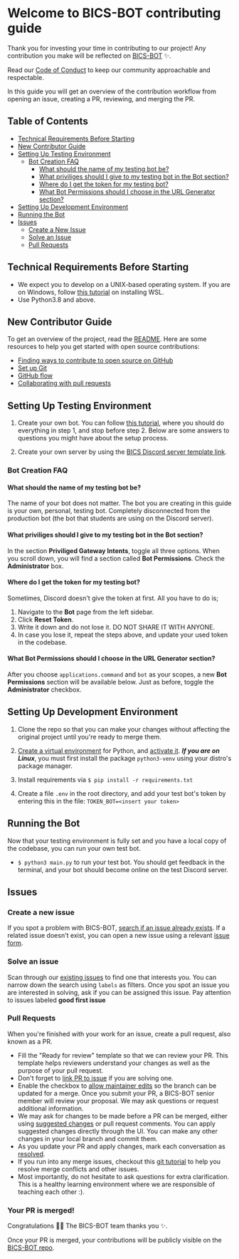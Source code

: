 # Welcome to BICS-BOT contributing guide

Thank you for investing your time in contributing to our project! Any contribution you make will be reflected on [BICS-BOT](https://github.com/Luxembourg-Open-Source-Club/BICS-BOT) :sparkles:.

Read our [Code of Conduct](./CODE_OF_CONDUCT.md) to keep our community approachable and respectable.

In this guide you will get an overview of the contribution workflow from opening an issue, creating a PR, reviewing, and merging the PR.

## Table of Contents
- [Technical Requirements Before Starting](#technical-requirements-before-starting)
- [New Contributor Guide](#new-contributor-guide)
- [Setting Up Testing Environment](#setting-up-testing-environment)
    - [Bot Creation FAQ](#bot-creation-faq)
        - [What should the name of my testing bot be?](#what-should-the-name-of-my-testing-bot-be)
        - [What priviliges should I give to my testing bot in the Bot section?](#what-priviliges-should-i-give-to-my-testing-bot-in-the-bot-section)
        - [Where do I get the token for my testing bot?](#where-do-i-get-the-token-for-my-testing-bot)
        - [What Bot Permissions should I choose in the URL Generator section?](#what-bot-permissions-should-i-choose-in-the-url-generator-section)
- [Setting Up Development Environment](#setting-up-development-environment)
- [Running the Bot](#running-the-bot)
- [Issues](#issues)
    - [Create a New Issue](#create-a-new-issue)
    - [Solve an Issue](#solve-an-issue)
    - [Pull Requests](#pull-requests)

## Technical Requirements Before Starting
- We expect you to develop on a UNIX-based operating system. If you are on Windows, follow [this tutorial](https://learn.microsoft.com/en-us/windows/wsl/install) on installing WSL.
- Use Python3.8 and above.

## New Contributor Guide

To get an overview of the project, read the [README](https://github.com/Luxembourg-Open-Source-Club/BICS-BOT/blob/main/README.md). Here are some resources to help you get started with open source contributions:
- [Finding ways to contribute to open source on GitHub](https://docs.github.com/en/get-started/exploring-projects-on-github/finding-ways-to-contribute-to-open-source-on-github)
- [Set up Git](https://docs.github.com/en/get-started/quickstart/set-up-git)
- [GitHub flow](https://docs.github.com/en/get-started/quickstart/github-flow)
- [Collaborating with pull requests](https://docs.github.com/en/github/collaborating-with-pull-requests)

## Setting Up Testing Environment
1. Create your own bot. You can follow [this tutorial](https://discord.com/developers/docs/getting-started), where you should do everything in step 1, and stop before step 2. Below are some answers to questions you might have about the setup process.

2. Create your own server by using the [BICS Discord server template link](https://discord.new/ymnNrwxGJHNf).

### Bot Creation FAQ

#### What should the name of my testing bot be?
The name of your bot does not matter. The bot you are creating in this guide is your own, personal, testing bot. Completely disconnected from the production bot (the bot that students are using on the Discord server).

#### What priviliges should I give to my testing bot in the **Bot** section?
In the section **Priviliged Gateway Intents**, toggle all three options. When you scroll down, you will find a section called **Bot Permissions**. Check the **Administrator** box.

#### Where do I get the token for my testing bot?
Sometimes, Discord doesn't give the token at first. All you have to do is;
1. Navigate to the **Bot** page from the left sidebar.
2. Click **Reset Token**.
3. Write it down and do not lose it. DO NOT SHARE IT WITH ANYONE.
4. In case you lose it, repeat the steps above, and update your used token in the codebase.

#### What **Bot Permissions** should I choose in the **URL Generator** section?
After you choose `applications.command` and `bot` as your scopes, a new **Bot Permissions** section will be available below. Just as before, toggle the **Administrator** checkbox.

## Setting Up Development Environment

1. Clone the repo so that you can make your changes without affecting the original project until you're ready to merge them.

2. [Create a virtual environment](https://docs.python.org/3/library/venv.html#creating-virtual-environments) for Python, and [activate it](https://docs.python.org/3/library/venv.html#how-venvs-work). _**If you are on Linux**_, you must first install the package `python3-venv` using your distro's package manager.

3. Install requirements via `$ pip install -r requirements.txt`

4. Create a file `.env` in the root directory, and add your test bot's token by entering this in the file: `TOKEN_BOT=<insert your token>`

## Running the Bot

Now that your testing environment is fully set and you have a local copy of the codebase, you can run your own test bot.

- `$ python3 main.py` to run your test bot. You should get feedback in the terminal, and your bot should become online on the test Discord server.

## Issues

### Create a new issue

If you spot a problem with BICS-BOT, [search if an issue already exists](https://docs.github.com/en/github/searching-for-information-on-github/searching-on-github/searching-issues-and-pull-requests#search-by-the-title-body-or-comments). If a related issue doesn't exist, you can open a new issue using a relevant [issue form](https://github.com/Luxembourg-Open-Source-Club/BICS-BOT/issues/new/choose).

### Solve an issue

Scan through our [existing issues](https://github.com/Luxembourg-Open-Source-Club/BICS-BOT/issues) to find one that interests you. You can narrow down the search using `labels` as filters. Once you spot an issue you are interested in solving, ask if you can be assigned this issue. Pay attention to issues labeled **good first issue**

### Pull Requests

When you're finished with your work for an issue, create a pull request, also known as a PR.
- Fill the "Ready for review" template so that we can review your PR. This template helps reviewers understand your changes as well as the purpose of your pull request.
- Don't forget to [link PR to issue](https://docs.github.com/en/issues/tracking-your-work-with-issues/linking-a-pull-request-to-an-issue) if you are solving one.
- Enable the checkbox to [allow maintainer edits](https://docs.github.com/en/github/collaborating-with-issues-and-pull-requests/allowing-changes-to-a-pull-request-branch-created-from-a-fork) so the branch can be updated for a merge.
Once you submit your PR, a BICS-BOT senior member will review your proposal. We may ask questions or request additional information.
- We may ask for changes to be made before a PR can be merged, either using [suggested changes](https://docs.github.com/en/github/collaborating-with-issues-and-pull-requests/incorporating-feedback-in-your-pull-request) or pull request comments. You can apply suggested changes directly through the UI. You can make any other changes in your local branch and commit them.
- As you update your PR and apply changes, mark each conversation as [resolved](https://docs.github.com/en/github/collaborating-with-issues-and-pull-requests/commenting-on-a-pull-request#resolving-conversations).
- If you run into any merge issues, checkout this [git tutorial](https://github.com/skills/resolve-merge-conflicts) to help you resolve merge conflicts and other issues.
- Most importantly, do not hesitate to ask questions for extra clarification. This is a healthy learning environment where we are responsible of teaching each other :).

### Your PR is merged!

Congratulations :tada::tada: The BICS-BOT team thanks you :sparkles:.

Once your PR is merged, your contributions will be publicly visible on the [BICS-BOT repo](https://github.com/Luxembourg-Open-Source-Club/BICS-BOT).
